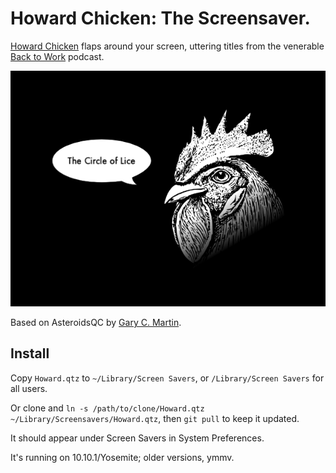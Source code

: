 # Howard Chicken: The Screensaver.

[Howard Chicken](http://5by5.tv/b2w/126) flaps around your screen, uttering titles from the venerable [Back to Work](http://5by5.tv/b2w) podcast.

![howard](howard.png)

Based on AsteroidsQC by [Gary C. Martin](http://osx.garycmartin.com).

## Install

Copy `Howard.qtz` to `~/Library/Screen Savers`, or `/Library/Screen Savers` for all users.

Or clone and `ln -s /path/to/clone/Howard.qtz ~/Library/Screensavers/Howard.qtz`, then `git pull` to keep it updated.

It should appear under Screen Savers in System Preferences.

It's running on 10.10.1/Yosemite; older versions, ymmv.
